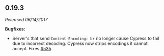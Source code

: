 ## 0.19.3

_Released 06/14/2017_

**Bugfixes:**

- Server's that send `Content-Encoding: br` no longer cause Cypress to fail due to incorrect decoding. Cypress now strips encodings it cannot accept. Fixes [#535](https://github.com/cypress-io/cypress/issues/535).
